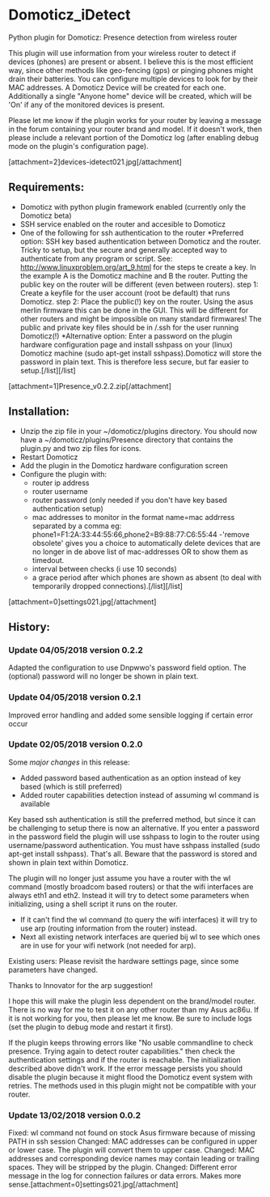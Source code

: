 # Domoticz_iDetect
Python plugin for Domoticz: Presence detection from wireless router

This plugin will use information from your wireless router to detect if devices (phones) are present or absent. I believe this is the most efficient way, since other methods like geo-fencing (gps) or pinging phones might drain their batteries. 
You can configure multiple devices to look for by their MAC addresses. A Domoticz Device will be created for each one. Additionally a single "Anyone home" device will be created, which will be 'On' if any of the monitored devices is present.

Please let me know if the plugin works for your router by leaving a message in the forum containing your router brand and model. If it doesn't work, then please include a relevant portion of the Domoticz log (after enabling debug mode on the plugin's configuration page).

[attachment=2]devices-idetect021.jpg[/attachment]

## Requirements:
* Domoticz with python plugin framework enabled (currently only the Domoticz beta)
* SSH service enabled on the router and accesible to Domoticz
* One of the following for ssh authentication to the router
  *Preferred option: SSH key based authentication between Domoticz and the router. Tricky to setup, but the secure and generally accepted way to authenticate from any program or script. See: http://www.linuxproblem.org/art_9.html for the steps te create a key. In the example A is the Domoticz machine and B the router. Putting the public key on the router will be different (even between routers).
step 1: Create a keyfile for the user account (root be default) that runs Domoticz.
step 2: Place the public(!) key on the router. Using the asus merlin firmware this can be done in the GUI. This will be different for other routers and might be impossible on many standard firmwares!
The public and private key files should be in <homedir>/.ssh for the user running Domoticz(!)
   *Alternative option: Enter a password on the plugin hardware configuration page and install sshpass on your (linux) Domoticz machine (sudo apt-get install sshpass).Domoticz will store the password in plain text. This is therefore less secure, but far easier to setup.[/list][/list]

[attachment=1]Presence_v0.2.2.zip[/attachment]

## Installation:
* Unzip the zip file in your ~/domoticz/plugins directory. You should now have a ~/domoticz/plugins/Presence directory that contains the plugin.py and two zip files for icons.
* Restart Domoticz
* Add the plugin in the Domoticz hardware configuration screen
* Configure the plugin with:
  - router ip address
  - router username
  - router password (only needed if you don't have key based authentication setup)
  - mac addresses to monitor in the format name=mac addrress separated by a comma eg: phone1=F1:2A:33:44:55:66,phone2=B9:88:77:C6:55:44
  -'remove obsolete' gives you a choice to automatically delete devices that are no longer in de above list of mac-addresses OR to show them as timedout.
  - interval between checks (i use 10 seconds)
  - a grace period after which phones are shown as absent (to deal with temporarily dropped connections).[/list][/list]

[attachment=0]settings021.jpg[/attachment]

## History:
### Update 04/05/2018 version 0.2.2
Adapted the configuration to use Dnpwwo's password field option. The (optional) password will no longer be shown in plain text. 

### Update 04/05/2018 version 0.2.1
Improved error handling and added some sensible logging if certain error occur

### Update 02/05/2018 version 0.2.0
Some *major changes* in this release:
- Added password based authentication as an option instead of key based (which is still preferred)
- Added router capabilities detection instead of assuming wl command is available

Key based ssh authentication is still the preferred method, but since it can be challenging to setup there is now an alternative. If you enter a password in the password field the plugin will use sshpass to login to the router using username/password authentication. You must have sshpass installed (sudo apt-get install sshpass). That's all. Beware that the password is stored and shown in plain text within Domoticz.

The plugin will no longer just assume you have a router with the wl command (mostly broadcom based routers) or that the wifi interfaces are always eth1 and eth2. Instead it will try to detect some parameters when initializing, using a shell script it runs on the router.
- If it can't find the wl command (to query the wifi interfaces) it will try to use arp (routing information from the router) instead.
- Next all existing network interfaces are queried bij wl to see which ones are in use for your wifi network (not needed for arp).

Existing users: Please revisit the hardware settings page, since some parameters have changed.

Thanks to Innovator for the arp suggestion!

I hope this will make the plugin less dependent on the brand/model router. There is no way for me to test it on any other router than my Asus ac86u. If it is not working for you, then please let me know. Be sure to include logs (set the plugin to debug mode and restart it first).

If the plugin keeps throwing errors like "No usable commandline to check presence. Trying again to detect router capabilities." then check the authentication settings and if the router is reachable. The initialization described above didn't work. If the error message persists you should disable the plugin because it might flood the Domoticz event system with retries. The methods used in this plugin might not be compatible with your router.

### Update 13/02/2018 version 0.0.2
Fixed: wl command not found on stock Asus firmware because of missing PATH in ssh session
Changed: MAC addresses can be configured in upper or lower case. The plugin will convert them to upper case.
Changed: MAC addresses and corresponding device names may contain leading or trailing spaces. They will be stripped by the plugin. 
Changed: Different error message in the log for connection failures or data errors. Makes more sense.[attachment=0]settings021.jpg[/attachment]
